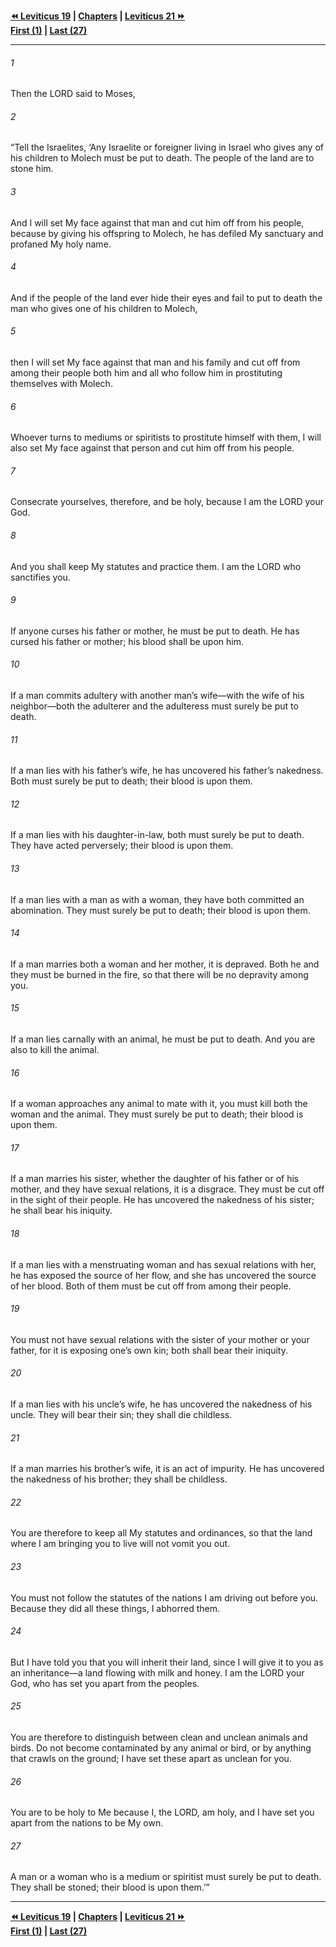   
**[⏪ Leviticus 19](./Leviticus%2019.md) | [Chapters](./_index.md) | [Leviticus 21 ⏩](./Leviticus%2021.md)**  
**[First (1)](./Leviticus%201.md) | [Last (27)](./Leviticus%2027.md)**  
  
---  
  
###### 1  
Then the LORD said to Moses,  
  
###### 2  
“Tell the Israelites, ‘Any Israelite or foreigner living in Israel who gives any of his children to Molech must be put to death. The people of the land are to stone him.  
  
###### 3  
And I will set My face against that man and cut him off from his people, because by giving his offspring to Molech, he has defiled My sanctuary and profaned My holy name.  
  
###### 4  
And if the people of the land ever hide their eyes and fail to put to death the man who gives one of his children to Molech,  
  
###### 5  
then I will set My face against that man and his family and cut off from among their people both him and all who follow him in prostituting themselves with Molech.  
  
###### 6  
Whoever turns to mediums or spiritists to prostitute himself with them, I will also set My face against that person and cut him off from his people.  
  
###### 7  
Consecrate yourselves, therefore, and be holy, because I am the LORD your God.  
  
###### 8  
And you shall keep My statutes and practice them. I am the LORD who sanctifies you.  
  
###### 9  
If anyone curses his father or mother, he must be put to death. He has cursed his father or mother; his blood shall be upon him.  
  
###### 10  
If a man commits adultery with another man’s wife—with the wife of his neighbor—both the adulterer and the adulteress must surely be put to death.  
  
###### 11  
If a man lies with his father’s wife, he has uncovered his father’s nakedness. Both must surely be put to death; their blood is upon them.  
  
###### 12  
If a man lies with his daughter-in-law, both must surely be put to death. They have acted perversely; their blood is upon them.  
  
###### 13  
If a man lies with a man as with a woman, they have both committed an abomination. They must surely be put to death; their blood is upon them.  
  
###### 14  
If a man marries both a woman and her mother, it is depraved. Both he and they must be burned in the fire, so that there will be no depravity among you.  
  
###### 15  
If a man lies carnally with an animal, he must be put to death. And you are also to kill the animal.  
  
###### 16  
If a woman approaches any animal to mate with it, you must kill both the woman and the animal. They must surely be put to death; their blood is upon them.  
  
###### 17  
If a man marries his sister, whether the daughter of his father or of his mother, and they have sexual relations, it is a disgrace. They must be cut off in the sight of their people. He has uncovered the nakedness of his sister; he shall bear his iniquity.  
  
###### 18  
If a man lies with a menstruating woman and has sexual relations with her, he has exposed the source of her flow, and she has uncovered the source of her blood. Both of them must be cut off from among their people.  
  
###### 19  
You must not have sexual relations with the sister of your mother or your father, for it is exposing one’s own kin; both shall bear their iniquity.  
  
###### 20  
If a man lies with his uncle’s wife, he has uncovered the nakedness of his uncle. They will bear their sin; they shall die childless.  
  
###### 21  
If a man marries his brother’s wife, it is an act of impurity. He has uncovered the nakedness of his brother; they shall be childless.  
  
###### 22  
You are therefore to keep all My statutes and ordinances, so that the land where I am bringing you to live will not vomit you out.  
  
###### 23  
You must not follow the statutes of the nations I am driving out before you. Because they did all these things, I abhorred them.  
  
###### 24  
But I have told you that you will inherit their land, since I will give it to you as an inheritance—a land flowing with milk and honey. I am the LORD your God, who has set you apart from the peoples.  
  
###### 25  
You are therefore to distinguish between clean and unclean animals and birds. Do not become contaminated by any animal or bird, or by anything that crawls on the ground; I have set these apart as unclean for you.  
  
###### 26  
You are to be holy to Me because I, the LORD, am holy, and I have set you apart from the nations to be My own.  
  
###### 27  
A man or a woman who is a medium or spiritist must surely be put to death. They shall be stoned; their blood is upon them.’”  
  
  
---  
  
**[⏪ Leviticus 19](./Leviticus%2019.md) | [Chapters](./_index.md) | [Leviticus 21 ⏩](./Leviticus%2021.md)**  
**[First (1)](./Leviticus%201.md) | [Last (27)](./Leviticus%2027.md)**  
  
